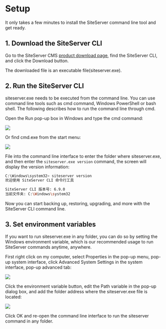# Setup

It only takes a few minutes to install the SiteServer command line tool and get ready.

## 1. Download the SiteServer CLI

Go to the SiteServer CMS [product download page](https://www.siteserver.cn/cms/), find the SiteServer CLI, and click the Download button.

The downloaded file is an executable file(siteserver.exe).

## 2. Run the SiteServer CLI

siteserver.exe needs to be executed from the command line. You can use command line tools such as cmd command, Windows PowerShell or bash shell. The following describes how to run the command line through cmd.

Open the Run pop-up box in Windows and type the cmd command:

![](/assets/setup/01.png)

Or find cmd.exe from the start menu:

![](/assets/setup/02.jpg)

File into the command line interface to enter the folder where siteserver.exe, and then enter the `siteserver.exe version` command, the screen will display the version information:

``` sh
C:\Windows\system32> siteserver version
欢迎使用 SiteServer CLI 命令行工具

SiteServer CLI 版本号: 6.9.0
当前文件夹: C:\Windows\system32
```

Now you can start backing up, restoring, upgrading, and more with the SiteServer CLI command line.

## 3. Set environment variables

If you want to run siteserver.exe in any folder, you can do so by setting the Windows environment variable, which is our recommended usage to run SiteServer commands anytime, anywhere.

First right click on my computer, select Properties in the pop-up menu, pop-up system interface, click Advanced System Settings in the system interface, pop-up advanced tab:

![](/assets/setup/04.png)

Click the environment variable button, edit the Path variable in the pop-up dialog box, and add the folder address where the siteserver.exe file is located:

![](/assets/setup/05.png)

Click OK and re-open the command line interface to run the siteserver command in any folder.